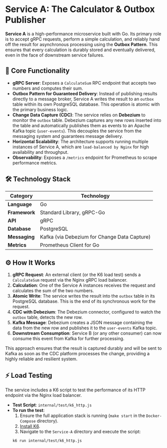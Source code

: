 # Service A: The Calculator & Outbox Publisher

**Service A** is a high-performance microservice built with Go. Its primary role is to accept gRPC requests, perform a simple calculation, and reliably hand off the result for asynchronous processing using the **Outbox Pattern**. This ensures that every calculation is durably stored and eventually delivered, even in the face of downstream service failures.

## 🚀 Core Functionality

- **gRPC Server**: Exposes a `CalculateSum` RPC endpoint that accepts two numbers and computes their sum.
- **Outbox Pattern for Guaranteed Delivery**: Instead of publishing results directly to a message broker, Service A writes the result to an `outbox` table within its own PostgreSQL database. This operation is atomic with the primary business logic.
- **Change Data Capture (CDC)**: The service relies on **Debezium** to monitor the `outbox` table. Debezium captures any new rows inserted into the table and automatically publishes them as events to an Apache Kafka topic (`user-events`). This decouples the service from the messaging system and guarantees message delivery.
- **Horizontal Scalability**: The architecture supports running multiple instances of Service A, which are `load-balanced by Nginx` for high availability and throughput.
- **Observability**: Exposes a `/metrics` endpoint for Prometheus to scrape performance metrics.

## 🛠️ Technology Stack

| Category      | Technology                                      |
|---------------|-------------------------------------------------|
| **Language**  | Go                                              |
| **Framework** | Standard Library, gRPC-Go                       |
| **API**       | gRPC                                            |
| **Database**  | PostgreSQL                                      |
| **Messaging** | Kafka (via Debezium for Change Data Capture)    |
| **Metrics**   | Prometheus Client for Go                        |

## ⚙️ How It Works

1.  **gRPC Request**: An external client (or the K6 load test) sends a `CalculateSum` request via the Nginx gRPC load balancer.
2.  **Calculation**: One of the Service A instances receives the request and calculates the sum of the two numbers.
3.  **Atomic Write**: The service writes the result into the `outbox` table in its PostgreSQL database. This is the end of its synchronous work for the request.
4.  **CDC with Debezium**: The Debezium connector, configured to watch the `outbox` table, detects the new row.
5.  **Kafka Message**: Debezium creates a JSON message containing the data from the new row and publishes it to the `user-events` Kafka topic.
6.  **Downstream Consumption**: Service B (or any other consumer) can now consume this event from Kafka for further processing.

This approach ensures that the result is captured durably and will be sent to Kafka as soon as the CDC platform processes the change, providing a highly reliable and resilient system.

## ⚡ Load Testing

The service includes a K6 script to test the performance of its HTTP endpoint via the Nginx load balancer.

- **Test Script**: `internal/test/k6_http.js`
- **To run the test**:
    1.  Ensure the full application stack is running (`make start` in the `Docker-Compose` directory).
    2.  [Install K6](https://k6.io/docs/getting-started/installation/).
    3.  Navigate to the `Service-A` directory and execute the script:
    ```sh
    k6 run internal/test/k6_http.js
    ```